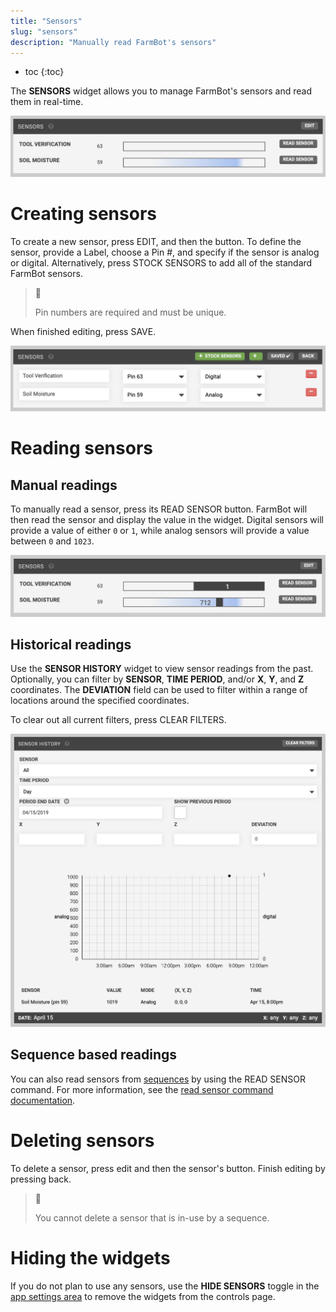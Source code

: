 ```yaml
---
title: "Sensors"
slug: "sensors"
description: "Manually read FarmBot's sensors"
---
```


* toc
{:toc}

The **SENSORS** widget allows you to manage FarmBot's sensors and read them in real-time.

![Screen Shot 2019-05-06 at 9.25.03 PM.png](_images/Screen_Shot_2019-05-06_at_9.25.03_PM.png)

# Creating sensors
To create a new sensor, press <span class="fb-button fb-gray">EDIT</span>, and then the <span class="fb-button fb-green"><i class='fa fa-plus'></i></span> button. To define the sensor, provide a <span class="fb-input">Label</span>, choose a <span class="fb-dropdown">Pin #</span>, and specify if the sensor is analog or digital. Alternatively, press <span class="fb-button fb-green"><i class='fa fa-plus'></i> STOCK SENSORS</span> to add all of the standard FarmBot sensors.

> 🚧
>
> Pin numbers are required and must be unique.

When finished editing, press <span class="fb-button fb-green">SAVE</span>.

![Screen Shot 2019-05-06 at 9.29.53 PM.png](_images/Screen_Shot_2019-05-06_at_9.29.53_PM.png)

# Reading sensors
## Manual readings
To manually read a sensor, press its <span class="fb-button fb-gray">READ SENSOR</span> button. FarmBot will then read the sensor and display the value in the widget. Digital sensors will provide a value of either `0` or `1`, while analog sensors will provide a value between `0` and `1023`.

![Screen Shot 2019-05-06 at 9.33.31 PM.png](_images/Screen_Shot_2019-05-06_at_9.33.31_PM.png)

## Historical readings
Use the **SENSOR HISTORY** widget to view sensor readings from the past. Optionally, you can filter by **SENSOR**, **TIME PERIOD**, and/or **X**, **Y**, and **Z** coordinates. The **DEVIATION** field can be used to filter within a range of locations around the specified coordinates.

To clear out all current filters, press <span class="fb-button fb-gray">CLEAR FILTERS</span>.

![Screen Shot 2019-05-06 at 9.48.09 PM.png](_images/Screen_Shot_2019-05-06_at_9.48.09_PM.png)

## Sequence based readings
You can also read sensors from [sequences](../sequences.md) by using the <span class="fb-step fb-read-pin">READ SENSOR</span> command. For more information, see the [read sensor command documentation](../sequences/sequence-commands.md#read-sensor).

# Deleting sensors
To delete a sensor, press <span class="fb-button fb-gray">edit</span> and then the sensor's <span class="fb-button fb-red"><i class='fa fa-minus'></i></span> button. Finish editing by pressing <span class="fb-button fb-gray">back</span>.

> 📘
>
> You cannot delete a sensor that is in-use by a sequence.

# Hiding the widgets
If you do not plan to use any sensors, use the **HIDE SENSORS** toggle in the [app settings area](../settings/account-settings.md) to remove the widgets from the controls page.
